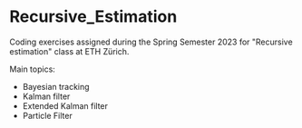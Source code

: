 # Recursive_Estimation
Coding exercises assigned during the Spring Semester 2023 for "Recursive estimation" class at ETH Zürich.

Main topics:
- Bayesian tracking
- Kalman filter
- Extended Kalman filter
- Particle Filter
